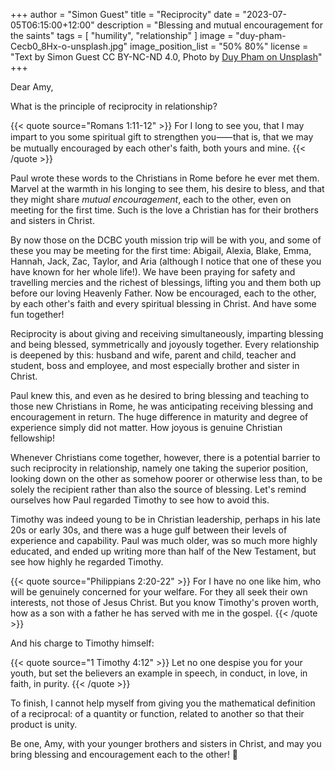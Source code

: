 +++
author = "Simon Guest"
title = "Reciprocity"
date = "2023-07-05T06:15:00+12:00"
description = "Blessing and mutual encouragement for the saints"
tags = [ "humility", "relationship" ]
image = "duy-pham-Cecb0_8Hx-o-unsplash.jpg"
image_position_list = "50% 80%"
license = "Text by Simon Guest CC BY-NC-ND 4.0, Photo by [Duy Pham on Unsplash](https://unsplash.com/photos/Cecb0_8Hx-o)"
+++

Dear Amy,

What is the principle of reciprocity in relationship?

{{< quote source="Romans 1:11-12" >}}
For I long to see you, that I may impart to you some spiritual gift to strengthen you⸺that is, that we may be mutually encouraged by each other's faith, both yours and mine.
{{< /quote >}}

Paul wrote these words to the Christians in Rome before he ever met them. Marvel at the warmth in his longing to see them, his desire to bless, and that they might share _mutual encouragement_, each to the other, even on meeting for the first time. Such is the love a Christian has for their brothers and sisters in Christ.

By now those on the DCBC youth mission trip will be with you, and some of these you may be meeting for the first time: Abigail, Alexia, Blake, Emma, Hannah, Jack, Zac, Taylor, and Aria (although I notice that one of these you have known for her whole life!). We have been praying for safety and travelling mercies and the richest of blessings, lifting you and them both up before our loving Heavenly Father. Now be encouraged, each to the other, by each other's faith and every spiritual blessing in Christ. And have some fun together!

Reciprocity is about giving and receiving simultaneously, imparting blessing and being blessed, symmetrically and joyously together. Every relationship is deepened by this: husband and wife, parent and child, teacher and student, boss and employee, and most especially brother and sister in Christ.

Paul knew this, and even as he desired to bring blessing and teaching to those new Christians in Rome, he was anticipating receiving blessing and encouragement in return. The huge difference in maturity and degree of experience simply did not matter. How joyous is genuine Christian fellowship!

Whenever Christians come together, however, there is a potential barrier to such reciprocity in relationship, namely one taking the superior position, looking down on the other as somehow poorer or otherwise less than, to be solely the recipient rather than also the source of blessing. Let's remind ourselves how Paul regarded Timothy to see how to avoid this.

Timothy was indeed young to be in Christian leadership, perhaps in his late 20s or early 30s, and there was a huge gulf between their levels of experience and capability. Paul was much older, was so much more highly educated, and ended up writing more than half of the New Testament, but see how highly he regarded Timothy.

{{< quote source="Philippians 2:20-22" >}}
For I have no one like him, who will be genuinely concerned for your welfare. For they all seek their own interests, not those of Jesus Christ. But you know Timothy's proven worth, how as a son with a father he has served with me in the gospel.
{{< /quote >}}

And his charge to Timothy himself:

{{< quote source="1 Timothy 4:12" >}}
Let no one despise you for your youth, but set the believers an example in speech, in conduct, in love, in faith, in purity.
{{< /quote >}}

To finish, I cannot help myself from giving you the mathematical definition of a reciprocal: of a quantity or function, related to another so that their product is unity.

Be one, Amy, with your younger brothers and sisters in Christ, and may you bring blessing and encouragement each to the other! 🙏
